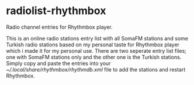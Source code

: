 # radiolist-rhythmbox
Radio channel entries for Rhythmbox player.

This is an online radio stations entry list with all SomaFM stations and some Turkish radio stations based on my personal taste for Rhythmbox player which i made it for my personal use.
There are two seperate entry list files; one with SomaFM stations only and the other one is the Turkish stations.
Simply copy and paste the entries into your  *~/.local/share/rhythmbox/rhythmdb.xml*  file to add the stations and restart Rhythmbox.
